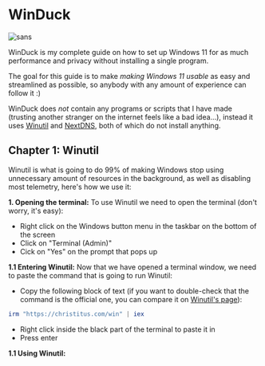 # WinDuck

![sans](.cool%20stuff/sans-_heya..png)

WinDuck is my complete guide on how to set up Windows 11 for as much performance and privacy without installing a single program.

The goal for this guide is to make *making Windows 11 usable* as easy and streamlined as possible, so anybody with any amount of experience can follow it :)

WinDuck does *not* contain any programs or scripts that I have made (trusting another stranger on the internet feels like a bad idea...), instead it uses [Winutil](https://github.com/ChrisTitusTech/winutil?tab=readme-ov-file) and [NextDNS](https://nextdns.io/), both of which do not install anything.

## Chapter 1: Winutil

Winutil is what is going to do 99% of making Windows stop using unnecessary amount of resources in the background, as well as disabling most telemetry, here's how we use it:

**1. Opening the terminal:**
To use Winutil we need to open the terminal (don't worry, it's easy):

   - Right click on the Windows button menu in the taskbar on the bottom of the screen
   - Click on "Terminal (Admin)"
   - Cick on "Yes" on the prompt that pops up

**1.1 Entering Winutil:**
Now that we have opened a terminal window, we need to paste the command that is going to run Winutil:

   - Copy the following block of text (if you want to double-check that the command is the official one, you can compare it on [Winutil's page](https://github.com/ChrisTitusTech/winutil?tab=readme-ov-file)):

```ps1
irm "https://christitus.com/win" | iex
```

   - Right click inside the black part of the terminal to paste it in
   - Press enter

**1.1 Using Winutil:**
